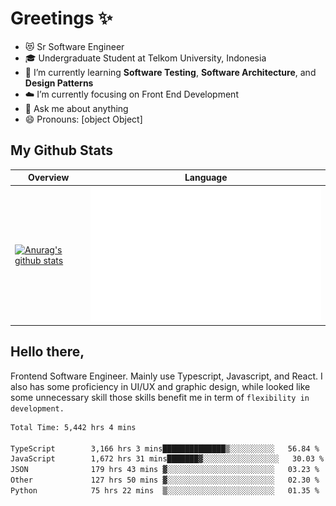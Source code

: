 # Greetings ✨
- 😻 Sr Software Engineer
- 🎓 Undergraduate Student at Telkom University, Indonesia
- 🌱 I’m currently learning **Software Testing**, **Software Architecture**, and **Design Patterns**
- ☁️ I’m currently focusing on Front End Development
- 💬 Ask me about anything
- 😄 Pronouns: [object Object]

## My Github Stats

| Overview | Language |
| --- | --- |
|[![Anurag's github stats](https://github-readme-stats.vercel.app/api?username=abui-am&count_private=true)](https://github.com/anuraghazra/github-readme-stats)|![Language](https://raw.githubusercontent.com/abui-am/stats/c6455f656dfce7acd3951e5ec5b25d72af0b2ee3/generated/languages.svg)|

## Hello there, 
Frontend Software Engineer. 
Mainly use Typescript, Javascript, and React. I also has some proficiency in UI/UX and graphic design, while looked like some unnecessary skill those skills benefit me in term of `flexibility in development.`


<!--START_SECTION:waka-->

```txt
Total Time: 5,442 hrs 4 mins

TypeScript        3,166 hrs 3 mins██████████████▒░░░░░░░░░░   56.84 %
JavaScript        1,672 hrs 31 mins███████▓░░░░░░░░░░░░░░░░░   30.03 %
JSON              179 hrs 43 mins ▓░░░░░░░░░░░░░░░░░░░░░░░░   03.23 %
Other             127 hrs 50 mins ▓░░░░░░░░░░░░░░░░░░░░░░░░   02.30 %
Python            75 hrs 22 mins  ▒░░░░░░░░░░░░░░░░░░░░░░░░   01.35 %
```

<!--END_SECTION:waka-->
